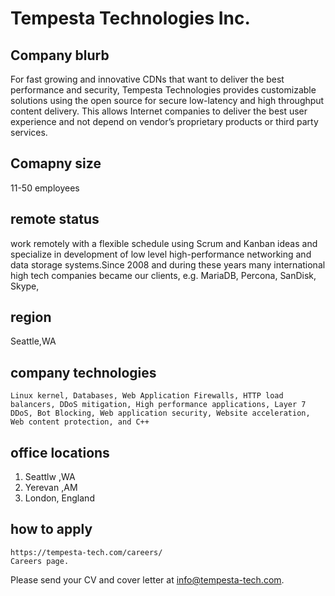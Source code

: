 # Tempesta Technologies Inc.

## Company blurb
   For fast growing and innovative CDNs that want to deliver the best performance and security, Tempesta Technologies provides customizable solutions using the open source for secure low-latency and high throughput content delivery. This allows Internet companies to deliver the best user experience and not depend on vendor’s proprietary products or third party services.

## Comapny size
11-50 employees

## remote status
   work remotely with a flexible schedule using Scrum and Kanban ideas and specialize in development of low level high-performance networking and data storage systems.Since 2008 and during these years many international high tech companies became our clients, e.g. MariaDB, Percona, SanDisk, Skype,
   

## region
   Seattle,WA

## company technologies
    Linux kernel, Databases, Web Application Firewalls, HTTP load balancers, DDoS mitigation, High performance applications, Layer 7 DDoS, Bot Blocking, Web application security, Website acceleration, Web content protection, and C++


## office locations 
   1) Seattlw ,WA
   2) Yerevan ,AM
   3) London, England

## how to apply
    https://tempesta-tech.com/careers/  
    Careers page.

   Please send your CV and cover letter at info@tempesta-tech.com.